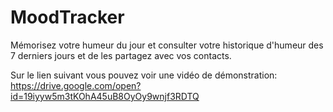 # MoodTracker
Mémorisez votre humeur du jour et consulter votre historique d'humeur des 7 derniers jours et de les partagez avec vos contacts.

Sur le lien suivant vous pouvez voir une vidéo de démonstration: https://drive.google.com/open?id=19iyyw5m3tKOhA45uB8OyOy9wnjf3RDTQ
